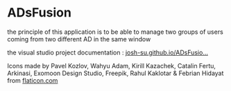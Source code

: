 # ADsFusion
 
the principle of this application is to be able to manage two groups of users coming from two different AD in the same window


the visual studio project documentation : <a href="https://josh-su.github.io/ADsFusion/Documentations/Help/html/495e2f01-aad5-b48e-53f0-6f697aaff626.htm">josh-su.github.io/ADsFusio...</a>



Icons made by Pavel Kozlov, Wahyu Adam, Kirill Kazachek, Catalin Fertu, Arkinasi, Exomoon Design Studio, Freepik, Rahul Kaklotar & Febrian Hidayat from <a href="https://www.flaticon.com/fr/collections/MzMxMDkwMTA=">flaticon.com</a>
